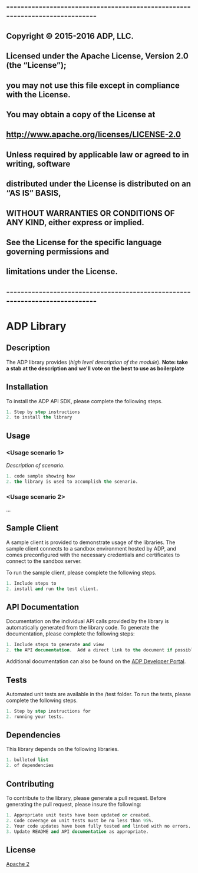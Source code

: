 ## ----------------------------------------------------------------------------
##		Copyright © 2015-2016 ADP, LLC.   
##	
##		Licensed under the Apache License, Version 2.0 (the “License”); 
##		you may not use this file except in compliance with the License.
##		You may obtain a copy of the License at
##	
##		http://www.apache.org/licenses/LICENSE-2.0
##	
##		Unless required by applicable law or agreed to in writing, software 
##		distributed under the License is distributed on an “AS IS” BASIS,
##		WITHOUT WARRANTIES OR CONDITIONS OF ANY KIND, either express or implied.  
##  	See the License for the specific language governing permissions and 
##  	limitations under the License.
## ----------------------------------------------------------------------------

# ADP <module name> Library
## Description
The ADP <module name> library provides (*high level description of the module*).
**Note: take a stab at the description and we'll vote on the best to use as boilerplate**

## Installation
To install the ADP API SDK, please complete the following steps.
```lisp
1. Step by step instructions
2. to install the library
```

## Usage
### <Usage scenario 1>
*Description of scenario.*
```lisp
1. code sample showing how
2. the library is used to accomplish the scenario.
```
### <Usage scenario 2>
...

## Sample Client
A sample client is provided to demonstrate usage of the libraries.  The sample client connects to a sandbox environment hosted by ADP, and comes preconfigured with the necessary credentials and certificates to connect to the sandbox server.

To run the sample client, please complete the following steps.
```lisp
1. Include steps to 
2. install and run the test client.
```

## API Documentation
Documentation on the individual API calls provided by the library is automatically generated from the library code.  To generate the documentation, please complete the following steps:
```lisp
1. Include steps to generate and view
2. the API documentation.  Add a direct link to the document if possible.
```

Additional documentation can also be found on the [ADP Developer Portal](https://developers.adp.com).

## Tests
Automated unit tests are available in the /test folder.  To run the tests, please complete the following steps.
```lisp
1. Step by step instructions for
2. running your tests.
```

## Dependencies
This library depends on the following libraries.
```lisp
1. bulleted list
2. of dependencies
```

## Contributing
To contribute to the library, please generate a pull request.  Before generating the pull request, please insure the following:
```lisp
1. Appropriate unit tests have been updated or created.
2. Code coverage on unit tests must be no less than 95%.
2. Your code updates have been fully tested and linted with no errors.
3. Update README and API documentation as appropriate.
```

## License
[Apache 2](http://www.apache.org/licenses/LICENSE-2.0)